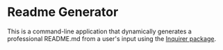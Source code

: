 # Readme Generator

This is a command-line application that dynamically generates a professional README.md from a user's input using the [Inquirer package](https://www.npmjs.com/package/inquirer).